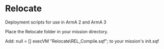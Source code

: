 # Relocate
Deployment scripts for use in ArmA 2 and ArmA 3

Place the Relocate folder in your mission directory.

Add:
  null = [] execVM "Relocate\REL_Compile.sqf";
to your mission's init.sqf